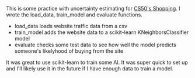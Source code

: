 This is some practice with uncertainty estimating for [CS50's Shopping](https://cs50.harvard.edu/ai/2024/projects/4/shopping/). I wrote the load_data, train_model and evaluate functions. 
- load_data loads website traffic data from a csv 
- train_model adds the website data to a scikit-learn  KNeighborsClassifier model
- evaluate checks some test data to see how well the model predicts someone's likelyhood of buying from the site

It was great to use scikit-learn to train some AI. It was super quick to set up and I'll likely use it in the future if I have enough data to train a model.
